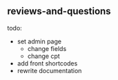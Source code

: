 ## reviews-and-questions ##

todo:
- set admin page
	* change fields
	* change cpt
- add front shortcodes
- rewrite documentation